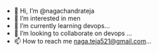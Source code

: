- 👋 Hi, I’m @nagachandrateja
- 👀 I’m interested in men
- 🌱 I’m currently learning devops...
- 💞️ I’m looking to collaborate on devops  ...
- 📫 How to reach me naga.teja521@gmail.com...

<!---
nagachandrateja/nagachandrateja is a ✨ special ✨ repository because its `README.md` (this file) appears on your GitHub profile.
You can click the Preview link to take a look at your changes.
--->
